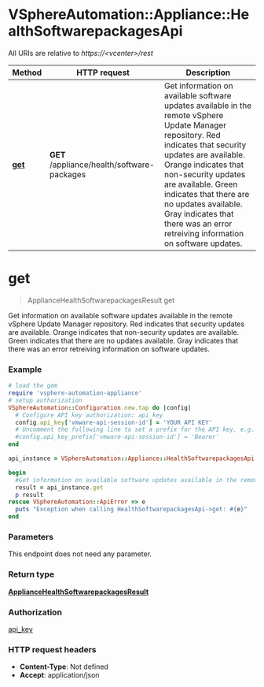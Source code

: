 # VSphereAutomation::Appliance::HealthSoftwarepackagesApi

All URIs are relative to *https://&lt;vcenter&gt;/rest*

Method | HTTP request | Description
------------- | ------------- | -------------
[**get**](HealthSoftwarepackagesApi.md#get) | **GET** /appliance/health/software-packages | Get information on available software updates available in the remote vSphere Update Manager repository. Red indicates that security updates are available. Orange indicates that non-security updates are available. Green indicates that there are no updates available. Gray indicates that there was an error retreiving information on software updates.


# **get**
> ApplianceHealthSoftwarepackagesResult get

Get information on available software updates available in the remote vSphere Update Manager repository. Red indicates that security updates are available. Orange indicates that non-security updates are available. Green indicates that there are no updates available. Gray indicates that there was an error retreiving information on software updates.

### Example
```ruby
# load the gem
require 'vsphere-automation-appliance'
# setup authorization
VSphereAutomation::Configuration.new.tap do |config|
  # Configure API key authorization: api_key
  config.api_key['vmware-api-session-id'] = 'YOUR API KEY'
  # Uncomment the following line to set a prefix for the API key, e.g. 'Bearer' (defaults to nil)
  #config.api_key_prefix['vmware-api-session-id'] = 'Bearer'
end

api_instance = VSphereAutomation::Appliance::HealthSoftwarepackagesApi.new

begin
  #Get information on available software updates available in the remote vSphere Update Manager repository. Red indicates that security updates are available. Orange indicates that non-security updates are available. Green indicates that there are no updates available. Gray indicates that there was an error retreiving information on software updates.
  result = api_instance.get
  p result
rescue VSphereAutomation::ApiError => e
  puts "Exception when calling HealthSoftwarepackagesApi->get: #{e}"
end
```

### Parameters
This endpoint does not need any parameter.

### Return type

[**ApplianceHealthSoftwarepackagesResult**](ApplianceHealthSoftwarepackagesResult.md)

### Authorization

[api_key](../README.md#api_key)

### HTTP request headers

 - **Content-Type**: Not defined
 - **Accept**: application/json



